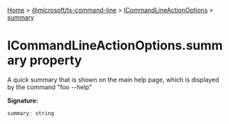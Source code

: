 [Home](./index) &gt; [@microsoft/ts-command-line](./ts-command-line.md) &gt; [ICommandLineActionOptions](./ts-command-line.icommandlineactionoptions.md) &gt; [summary](./ts-command-line.icommandlineactionoptions.summary.md)

# ICommandLineActionOptions.summary property

A quick summary that is shown on the main help page, which is displayed by the command "foo --help"

**Signature:**
```javascript
summary: string
```
